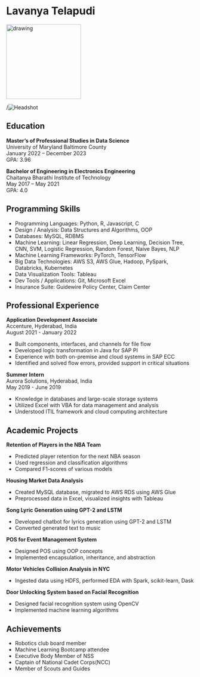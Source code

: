 # Lavanya Telapudi
<img src="drawing.jpg" alt="drawing" width="200"/>

/![Headshot](link_to_your_headshot_image)

## Education

**Master’s of Professional Studies in Data Science**  
University of Maryland Baltimore County  
January 2022 – December 2023  
GPA: 3.96

**Bachelor of Engineering in Electronics Engineering**  
Chaitanya Bharathi Institute of Technology  
May 2017 – May 2021  
GPA: 4.0

## Programming Skills

- Programming Languages: Python, R, Javascript, C
- Design / Analysis: Data Structures and Algorithms, OOP
- Databases: MySQL, RDBMS
- Machine Learning: Linear Regression, Deep Learning, Decision Tree, CNN, SVM, Logistic Regression, Random Forest, Naive Bayes, NLP
- Machine Learning Frameworks: PyTorch, TensorFlow
- Big Data Technologies: AWS S3, AWS Glue, Hadoop, PySpark, Databricks, Kubernetes
- Data Visualization Tools: Tableau
- Dev Tools / Applications: Git, Microsoft Excel
- Insurance Suite: Guidewire Policy Center, Claim Center

## Professional Experience

**Application Development Associate**  
Accenture, Hyderabad, India  
August 2021 - January 2022

- Built components, interfaces, and channels for file flow
- Developed logic transformation in Java for SAP PI
- Experience with both on-premise and cloud systems in SAP ECC
- Identified and solved flow errors, provided support in critical situations

**Summer Intern**  
Aurora Solutions, Hyderabad, India  
May 2019 - June 2019

- Knowledge in databases and large-scale storage systems
- Utilized Excel with VBA for data management and analysis
- Understood ITIL framework and cloud computing architecture

## Academic Projects

**Retention of Players in the NBA Team**  
- Predicted player retention for the next NBA season
- Used regression and classification algorithms
- Compared F1-scores of various models

**Housing Market Data Analysis**  
- Created MySQL database, migrated to AWS RDS using AWS Glue
- Preprocessed data in Excel, visualized insights with Tableau

**Song Lyric Generation using GPT-2 and LSTM**  
- Developed chatbot for lyrics generation using GPT-2 and LSTM
- Converted generated text to music

**POS for Event Management System**  
- Designed POS using OOP concepts
- Implemented encapsulation, inheritance, and abstraction

**Motor Vehicles Collision Analysis in NYC**  
- Ingested data using HDFS, performed EDA with Spark, scikit-learn, Dask

**Door Unlocking System based on Facial Recognition**  
- Designed facial recognition system using OpenCV
- Implemented machine learning algorithms

## Achievements

- Robotics club board member
- Machine Learning Bootcamp attendee
- Executive Body Member of NSS
- Captain of National Cadet Corps(NCC)
- Member of Scouts and Guides

